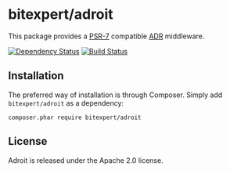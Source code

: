 # bitexpert/adroit
This package provides a [PSR-7](http://www.php-fig.org/psr/psr-7/) compatible [ADR](http://pmjones.io/adr/) middleware.

[![Dependency Status](https://www.versioneye.com/php/bitexpert:adroit/0.1.1/badge.svg)](https://www.versioneye.com/php/bitexpert:adroit/0.1.1)
[![Build Status](https://travis-ci.org/bitExpert/adroit.svg?branch=release%2Fr0.1.0)](https://travis-ci.org/bitExpert/adroit)

Installation
------------

The preferred way of installation is through Composer. Simply add `bitexpert/adroit` as a dependency:

```
composer.phar require bitexpert/adroit
```

License
-------

Adroit is released under the Apache 2.0 license.
